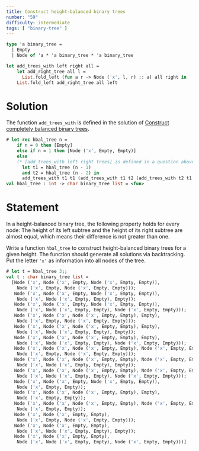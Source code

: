 ```yaml
---
title: Construct height-balanced binary trees
number: "59"
difficulty: intermediate
tags: [ "binary-tree" ]
---
```


```ocaml
type 'a binary_tree =
  | Empty
  | Node of 'a * 'a binary_tree * 'a binary_tree

let add_trees_with left right all =
    let add_right_tree all l =
      List.fold_left (fun a r -> Node ('x', l, r) :: a) all right in
    List.fold_left add_right_tree all left
```

# Solution

The function `add_trees_with` is defined in the solution of
[Construct completely balanced binary trees](#Constructcompletelybalancedbinarytreesmedium).

```ocaml
# let rec hbal_tree n =
    if n = 0 then [Empty]
    else if n = 1 then [Node ('x', Empty, Empty)]
    else
    (* [add_trees_with left right trees] is defined in a question above. *)
      let t1 = hbal_tree (n - 1)
      and t2 = hbal_tree (n - 2) in
      add_trees_with t1 t1 (add_trees_with t1 t2 (add_trees_with t2 t1 []));;
val hbal_tree : int -> char binary_tree list = <fun>
```

# Statement

In a height-balanced binary tree, the following property holds for every
node: The height of its left subtree and the height of its right subtree
are almost equal, which means their difference is not greater than one.

Write a function `hbal_tree` to construct height-balanced binary trees
for a given height. The function should generate all solutions via
backtracking. Put the letter `'x'` as information into all nodes of the
tree.


```ocaml
# let t = hbal_tree 3;;
val t : char binary_tree list =
  [Node ('x', Node ('x', Empty, Node ('x', Empty, Empty)),
    Node ('x', Empty, Node ('x', Empty, Empty)));
   Node ('x', Node ('x', Empty, Node ('x', Empty, Empty)),
    Node ('x', Node ('x', Empty, Empty), Empty));
   Node ('x', Node ('x', Empty, Node ('x', Empty, Empty)),
    Node ('x', Node ('x', Empty, Empty), Node ('x', Empty, Empty)));
   Node ('x', Node ('x', Node ('x', Empty, Empty), Empty),
    Node ('x', Empty, Node ('x', Empty, Empty)));
   Node ('x', Node ('x', Node ('x', Empty, Empty), Empty),
    Node ('x', Node ('x', Empty, Empty), Empty));
   Node ('x', Node ('x', Node ('x', Empty, Empty), Empty),
    Node ('x', Node ('x', Empty, Empty), Node ('x', Empty, Empty)));
   Node ('x', Node ('x', Node ('x', Empty, Empty), Node ('x', Empty, Empty)),
    Node ('x', Empty, Node ('x', Empty, Empty)));
   Node ('x', Node ('x', Node ('x', Empty, Empty), Node ('x', Empty, Empty)),
    Node ('x', Node ('x', Empty, Empty), Empty));
   Node ('x', Node ('x', Node ('x', Empty, Empty), Node ('x', Empty, Empty)),
    Node ('x', Node ('x', Empty, Empty), Node ('x', Empty, Empty)));
   Node ('x', Node ('x', Empty, Node ('x', Empty, Empty)),
    Node ('x', Empty, Empty));
   Node ('x', Node ('x', Node ('x', Empty, Empty), Empty),
    Node ('x', Empty, Empty));
   Node ('x', Node ('x', Node ('x', Empty, Empty), Node ('x', Empty, Empty)),
    Node ('x', Empty, Empty));
   Node ('x', Node ('x', Empty, Empty),
    Node ('x', Empty, Node ('x', Empty, Empty)));
   Node ('x', Node ('x', Empty, Empty),
    Node ('x', Node ('x', Empty, Empty), Empty));
   Node ('x', Node ('x', Empty, Empty),
    Node ('x', Node ('x', Empty, Empty), Node ('x', Empty, Empty)))]
```
